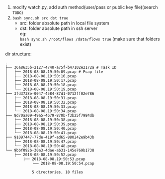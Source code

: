 1. modify watch.py, add auth method(user/pass or public key file)(search `TODO`)  
2. `bash sync.sh src dst true`  
    * src: folder absolute path in local file system  
    * dst: folder absolute path in ssh server  
    eg:   
        `bash sync.sh /root/flows /data/flows true`
    (make sure that folders exist)  
  
dir structure:  

```
.
├── 36a8635b-2127-4740-a75f-b47102e2172a # Task ID
│   ├── 2018-08-08.19:50:09.pcap # Pcap file
│   ├── 2018-08-08.19:50:16.pcap
│   ├── 2018-08-08.19:50:17.pcap
│   ├── 2018-08-08.19:50:18.pcap
│   └── 2018-08-08.19:50:19.pcap
├── 3fd3738e-0047-4584-87d1-0712ff02e786
│   ├── 2018-08-08.19:50:31.pcap
│   ├── 2018-08-08.19:50:32.pcap
│   ├── 2018-08-08.19:50:33.pcap
│   └── 2018-08-08.19:50:34.pcap
├── 8d70aa09-49a5-4679-870b-f3b25f7984db
│   ├── 2018-08-08.19:50:38.pcap
│   ├── 2018-08-08.19:50:39.pcap
│   ├── 2018-08-08.19:50:40.pcap
│   └── 2018-08-08.19:50:41.pcap
├── 91097447-77de-419f-ad65-880242e9b43b
│   ├── 2018-08-08.19:50:47.pcap
│   └── 2018-08-08.19:50:48.pcap
└── 9bbf092b-30a3-4dae-ab31-145e769b1738
    ├── 2018-08-08.19:50:52.pcap
        ├── 2018-08-08.19:50:53.pcap
            └── 2018-08-08.19:50:54.pcap

            5 directories, 18 files

```

